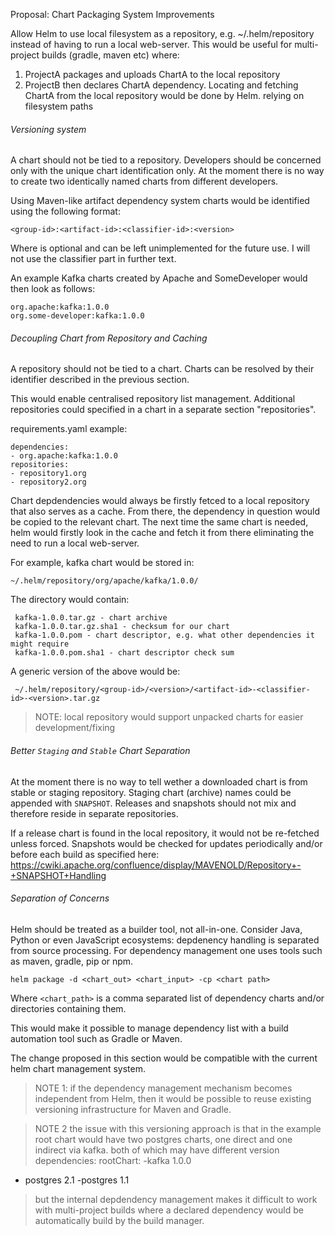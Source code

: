 Proposal: Chart Packaging System Improvements

Allow Helm to use local filesystem as a repository, e.g. ~/.helm/repository instead of having to run a local web-server.
This would be useful for multi-project builds (gradle, maven etc) where:
1) ProjectA packages and uploads ChartA to the local repository
2) ProjectB then declares ChartA dependency. Locating and fetching ChartA from the local repository would be done by Helm.  relying on filesystem paths

###### Versioning system
A chart should not be tied to a repository.
Developers should be concerned only with the unique chart identification only.
At the moment there is no way to create two identically named charts from different developers.

Using Maven-like artifact dependency system charts would be identified using the following format:
```
<group-id>:<artifact-id>:<classifier-id>:<version>
```
Where <classifier-id> is optional and can be left unimplemented for the future use. I will not use the classifier part in further text.

An example Kafka charts created by Apache and SomeDeveloper would then look as follows:
```
org.apache:kafka:1.0.0
org.some-developer:kafka:1.0.0
```

###### Decoupling Chart from Repository and Caching

A repository should not be tied to a chart. Charts can be resolved by their identifier described in the previous section.

This would enable centralised repository list management.
Additional repositories could specified in a chart in a separate section "repositories".

requirements.yaml example:
```
dependencies:
- org.apache:kafka:1.0.0
repositories:
- repository1.org
- repository2.org
```

Chart depdendencies would always be firstly fetced to a local repository that also serves as a cache.
From there, the dependency in question would be copied to the relevant chart.
The next time the same chart is needed, helm would firstly look in the cache and fetch it from there eliminating the need to run a local web-server.

For example, kafka chart would be stored in:
```
~/.helm/repository/org/apache/kafka/1.0.0/
```
The directory would contain:
```
 kafka-1.0.0.tar.gz - chart archive
 kafka-1.0.0.tar.gz.sha1 - checksum for our chart
 kafka-1.0.0.pom - chart descriptor, e.g. what other dependencies it might require
 kafka-1.0.0.pom.sha1 - chart descriptor check sum
```

A generic version of the above would be:

```
 ~/.helm/repository/<group-id>/<version>/<artifact-id>-<classifier-id>-<version>.tar.gz
```

> NOTE: local repository would support unpacked charts for easier development/fixing

###### Better `Staging` and `Stable` Chart Separation
At the moment there is no way to tell wether a downloaded chart is from stable or staging repository.
Staging chart (archive) names could be appended with `SNAPSHOT`.
Releases and snapshots should not mix and therefore reside in separate repositories.

If a release chart is found in the local repository, it would not be re-fetched unless forced.
Snapshots would be checked for updates periodically and/or before each build as specified here:
https://cwiki.apache.org/confluence/display/MAVENOLD/Repository+-+SNAPSHOT+Handling

###### Separation of Concerns
Helm should be treated as a builder tool, not all-in-one. Consider Java, Python or even JavaScript ecosystems: depdenency handling is separated from source processing. For dependency management one uses tools such as maven, gradle, pip or npm.

```
helm package -d <chart_out> <chart_input> -cp <chart path>
```
Where `<chart_path>` is a comma separated list of dependency charts and/or directories containing them.

This would make it possible to manage dependency list with a build automation tool such as Gradle or Maven.

The change proposed in this section would be compatible with the current helm chart management system.


> NOTE 1: if the dependency management mechanism becomes independent from Helm, then it would be possible to reuse existing versioning infrastructure for Maven and Gradle.

> NOTE 2
> the issue with this versioning approach is that in the example root chart would have two postgres charts, one direct and one indirect via kafka. both of which may have different version dependencies:
rootChart:
 -kafka 1.0.0
   - postgres 2.1
 -postgres 1.1

> but the internal  depdendency management makes it difficult to work with multi-project builds where a declared dependency would be automatically build by the build manager.

